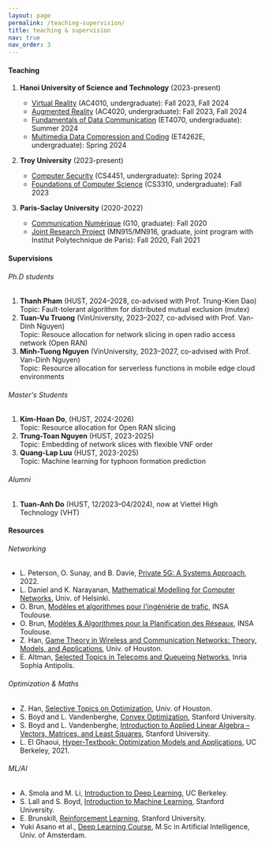 ```yaml
---
layout: page
permalink: /teaching-supervision/
title: teaching & supervision
nav: true
nav_order: 3
---
```


#### Teaching
1. **Hanoi University of Science and Technology** (2023-present)
   * [Virtual Reality](https://luuquangtrung.github.io/teaching/ac4010) (AC4010, undergraduate): Fall 2023, Fall 2024
   * [Augmented Reality](https://luuquangtrung.github.io/teaching/ac4020) (AC4020, undergraduate): Fall 2023, Fall 2024
   * [Fundamentals of Data Communication](https://luuquangtrung.github.io/teaching/et4070) (ET4070, undergraduate): Summer 2024
   * [Multimedia Data Compression and Coding](https://luuquangtrung.github.io/teaching/et4262e) (ET4262E, undergraduate): Spring 2024
  
1. **Troy University** (2023-present)
   * [Computer Security](https://luuquangtrung.github.io/teaching/cs4451) (CS4451, undergraduate): Spring 2024
   * [Foundations of Computer Science](https://luuquangtrung.github.io/teaching/cs3310) (CS3310, undergraduate): Fall 2023
     
1. **Paris-Saclay University** (2020-2022)
   * [Communication Numérique](https://luuquangtrung.github.io/teaching/g10) (G10, graduate): Fall 2020
   * [Joint Research Project](https://luuquangtrung.github.io/teaching/mn915) (MN915/MN916, graduate, joint program with Institut Polytechnique de Paris): Fall 2020, Fall 2021

#### Supervisions
###### Ph.D students
1. **Thanh Pham** (HUST, 2024–2028, co-advised with Prof. Trung-Kien Dao)\
  Topic: Fault-tolerant algorithm for distributed mutual exclusion (mutex)
2. **Tuan-Vu Truong** (VinUniversity, 2023–2027, co-advised with Prof. Van-Dinh Nguyen)\
  Topic: Resouce allocation for network slicing in open radio access network (Open RAN)
3. **Minh-Tuong Nguyen** (VinUniversity, 2023–2027, co-advised with Prof. Van-Dinh Nguyen)\
  Topic: Resource allocation for serverless functions in mobile edge cloud environments

###### Master's Students

1. **Kim-Hoan Do**, (HUST, 2024-2026) \
   Topic: Resource allocation for Open RAN slicing
1. **Trung-Toan Nguyen** (HUST, 2023-2025)\
  Topic: Embedding of network slices with flexible VNF order
1. **Quang-Lap Luu** (HUST, 2023-2025)\
  Topic: Machine learning for typhoon formation prediction

###### Alumni
1. **Tuan-Anh Do** (HUST, 12/2023–04/2024), now at Viettel High Technology (VHT)


#### Resources

###### Networking
* L. Peterson, O. Sunay, and B. Davie, [Private 5G: A Systems Approach](https://5g.systemsapproach.org/), 2022.
* L. Daniel and K. Narayanan, [Mathematical Modelling for Computer Networks](https://www.cs.helsinki.fi/u/ldaniel/mm_cn/), Univ. of Helsinki.
* O. Brun, [Modèles et algorithmes pour l'ingéniérie de trafic](https://homepages.laas.fr/brun/drupal/node/28), INSA Toulouse.
* O. Brun, [Modèles & Algorithmes pour la Planification des Réseaux](https://homepages.laas.fr/brun/drupal/node/28), INSA Toulouse.
* Z. Han, [Game Theory in Wireless and Communication Networks: Theory, Models, and Applications](http://www2.egr.uh.edu/~zhan2/game_theory_course/), Univ. of Houston.
* E. Altman, [Selected Topics in Telecoms and Queueing Networks](https://www-sop.inria.fr/members/Eitan.Altman/Research.html), Inria Sophia Antipolis.

###### Optimization & Maths
* Z. Han, [Selective Topics on Optimization](http://wireless.egr.uh.edu/Optimization/index.htm), Univ. of Houston.
* S. Boyd and L. Vandenberghe, [Convex Optimization](https://web.stanford.edu/~boyd/cvxbook/), Stanford University.
* S. Boyd and L. Vandenberghe, [Introduction to Applied Linear Algebra – Vectors, Matrices, and Least Squares](https://web.stanford.edu/~boyd/vmls/), Stanford University.
* L. El Ghaoui, [Hyper-Textbook: Optimization Models and Applications](https://inst.eecs.berkeley.edu/~ee127/sp21/livebook/index.html), UC Berkeley, 2021.

###### ML/AI
* A. Smola and M. Li, [Introduction to Deep Learning](https://courses.d2l.ai/berkeley-stat-157/index.html), UC Berkeley.
* S. Lall and S. Boyd, [Introduction to Machine Learning](http://ee104.stanford.edu/), Stanford University.
* E. Brunskill, [Reinforcement Learning](https://web.stanford.edu/class/cs234/), Stanford University.
* Yuki Asano et al., [Deep Learning Course](https://uvadlc.github.io/), M.Sc in Artificial Intelligence, Univ. of Amsterdam.









<!-- <small>Note: TD = *travaux dirigés* (exercise sessions/tutorials), TP = *travaux pratiques* (lab sessions), CM = *cours magistraux* (lectures)</small> -->

<!-- <br/><br/> -->

<!-- **Teaching Assistant**, **[Hanoi University of Science and Technology](https://hust.edu.vn/)**, AY2022-2023
1. **Fundamentals of data communications** ([B.Sc in Telecommunication Engineering](https://seee.hust.edu.vn/chuong-trinh-dao-tao), Fall 2022) : The course aims to introduce the basic knowledge of communication networks and the main problems in communication networks such as : routing; flow and congestion control; basic methods for modeling and evaluating network performance.
1. **Computer networks** ([B.Sc in Telecommunication Engineering](https://seee.hust.edu.vn/chuong-trinh-dao-tao), Fall 2022) : This course provides elemental knowledge of computer network and Internet, the characteristics and mechanism of computer networks in range from the link to the transport layer.

**Teaching Assistant**, **[Paris-Saclay University](https://www.universite-paris-saclay.fr)**, AY2020-2021
1. **Digital communications** ([M.Sc in Networking and Telecoms](https://www.universite-paris-saclay.fr/formation/master/electronique-energie-electrique-automatique/m2-reseaux-et-telecoms), Fall 2020) : The course aims to provide basic notions of digital communication, ranging from
baseband communication to multiple access techniques, including modulated communications.
1. **Joint research project** ([M.Sc in Multimedia Networking](https://www.universite-paris-saclay.fr/en/education/master/electrical-engineering/m2-multimedia-networking), Fall 2020, Fall 2021) : The objective of the joint project is to allow students to carry out original
research work in a laboratory with an academic mentor, relating to the content of at least two courses presented during the
master’s program. Weekly meetings are organized between academic mentors and groups typically formed by 2-3 students.
-->

<!-- * *Digital Communications*, [M.Sc in Networking and Telecoms](https://www.universite-paris-saclay.fr/formation/master/electronique-energie-electrique-automatique/m2-reseaux-et-telecoms), Paris-Saclay University, AY 2020-2021.
* *Scientific Project*, [M.Sc in Multimedia Networking](https://www.universite-paris-saclay.fr/en/education/master/electrical-engineering/m2-multimedia-networking), Paris-Saclay University and Insitut Polytechnique de Paris, AY 2020-2021 and 2021-2022. -->

<!-- * *Digital Communication System Design*, [B.Sc in Electrical Engineering](https://vinuni.edu.vn/college-of-engineering-computer-science/ee/program-overview/), VinUni, AY 2022-2023
* *Electromagnetic Fields and Waves*, [B.Sc in Electrical Engineering](https://vinuni.edu.vn/college-of-engineering-computer-science/ee/program-overview/), VinUni, AY 2022-2023 -->
